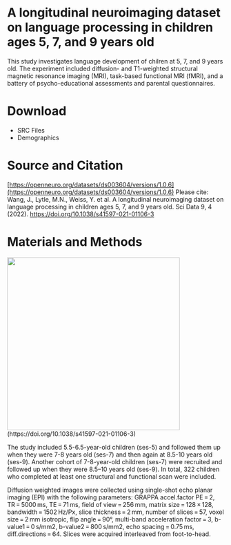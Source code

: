 # A longitudinal neuroimaging dataset on language processing in children ages 5, 7, and 9 years old

This study investigates language development of chilren at 5, 7, and 9 years old. The experiment included diffusion- and T1-weighted structural magnetic resonance imaging (MRI), task-based functional MRI (fMRI), and a battery of psycho-educational assessments and parental questionnaires.

# Download

- SRC Files
- Demographics

# Source and Citation

[https://openneuro.org/datasets/ds003604/versions/1.0.6](https://openneuro.org/datasets/ds003604/versions/1.0.6)
Please cite: Wang, J., Lytle, M.N., Weiss, Y. et al. A longitudinal neuroimaging dataset on language processing in children ages 5, 7, and 9 years old. Sci Data 9, 4 (2022). https://doi.org/10.1038/s41597-021-01106-3

# Materials and Methods

<img src="https://user-images.githubusercontent.com/275569/184004722-6d77a4c6-15cc-493b-85dc-ba20a4e889e1.png" width=400/>
(https://doi.org/10.1038/s41597-021-01106-3)

The study included 5.5-6.5-year-old children (ses-5) and followed them up when they were 7-8 years old (ses-7) and then again at 8.5-10 years old (ses-9). Another cohort of 7-8-year-old children (ses-7) were recruited and followed up when they were 8.5–10 years old (ses-9). In total, 322 children who completed at least one structural and functional scan were included. 

Diffusion weighted images were collected using single-shot echo planar imaging (EPI) with the following parameters: GRAPPA accel.factor PE = 2, TR = 5000 ms, TE = 71 ms, field of view = 256 mm, matrix size = 128 × 128, bandwidth = 1502 Hz/Px, slice thickness = 2 mm, number of slices = 57, voxel size = 2 mm isotropic, flip angle = 90°, multi-band acceleration factor = 3, b-value1 = 0 s/mm2, b-value2 = 800 s/mm2, echo spacing = 0.75 ms, diff.directions = 64. Slices were acquired interleaved from foot-to-head.
